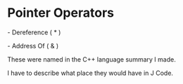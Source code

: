 ﻿Pointer Operators
=================

\- Dereference ( \* )

\- Address Of ( & )

These were named in the C++ language  summary I made.

I have to describe what place they would have in J Code.
